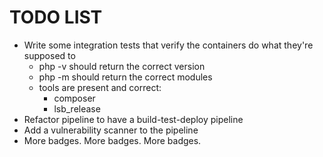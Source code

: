 # TODO LIST

- Write some integration tests that verify the containers do what they're supposed to
  - php -v should return the correct version
  - php -m should return the correct modules
  - tools are present and correct:
    - composer
    - lsb_release
- Refactor pipeline to have a build-test-deploy pipeline
- Add a vulnerability scanner to the pipeline
- More badges. More badges. More badges.
